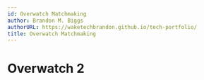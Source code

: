 ```yaml
---
id: Overwatch Matchmaking
author: Brandon M. Biggs
authorURL: https://waketechbrandon.github.io/tech-portfolio/
title: Overwatch Matchmaking
---
```


# Overwatch 2



<!--truncate-->


